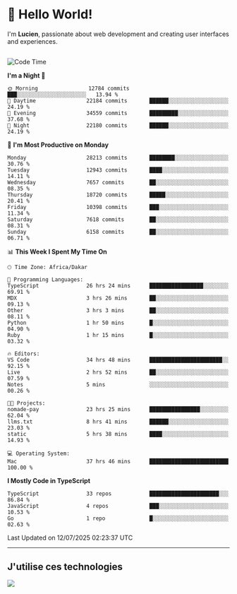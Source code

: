 # 👋 Hello World!

I'm **Lucien**, passionate about web development and creating user interfaces and experiences.

##

<!--START_SECTION:waka-->
![Code Time](http://img.shields.io/badge/Code%20Time-3%2C352%20hrs%2021%20mins-blue)

**I'm a Night 🦉** 

```text
🌞 Morning                12784 commits       ███░░░░░░░░░░░░░░░░░░░░░░   13.94 % 
🌆 Daytime                22184 commits       ██████░░░░░░░░░░░░░░░░░░░   24.19 % 
🌃 Evening                34559 commits       █████████░░░░░░░░░░░░░░░░   37.68 % 
🌙 Night                  22180 commits       ██████░░░░░░░░░░░░░░░░░░░   24.19 % 
```
📅 **I'm Most Productive on Monday** 

```text
Monday                   28213 commits       ████████░░░░░░░░░░░░░░░░░   30.76 % 
Tuesday                  12943 commits       ████░░░░░░░░░░░░░░░░░░░░░   14.11 % 
Wednesday                7657 commits        ██░░░░░░░░░░░░░░░░░░░░░░░   08.35 % 
Thursday                 18720 commits       █████░░░░░░░░░░░░░░░░░░░░   20.41 % 
Friday                   10398 commits       ███░░░░░░░░░░░░░░░░░░░░░░   11.34 % 
Saturday                 7618 commits        ██░░░░░░░░░░░░░░░░░░░░░░░   08.31 % 
Sunday                   6158 commits        ██░░░░░░░░░░░░░░░░░░░░░░░   06.71 % 
```


📊 **This Week I Spent My Time On** 

```text
🕑︎ Time Zone: Africa/Dakar

💬 Programming Languages: 
TypeScript               26 hrs 24 mins      █████████████████░░░░░░░░   69.91 % 
MDX                      3 hrs 26 mins       ██░░░░░░░░░░░░░░░░░░░░░░░   09.13 % 
Other                    3 hrs 3 mins        ██░░░░░░░░░░░░░░░░░░░░░░░   08.11 % 
Python                   1 hr 50 mins        █░░░░░░░░░░░░░░░░░░░░░░░░   04.90 % 
Ruby                     1 hr 15 mins        █░░░░░░░░░░░░░░░░░░░░░░░░   03.32 % 

🔥 Editors: 
VS Code                  34 hrs 48 mins      ███████████████████████░░   92.15 % 
Live                     2 hrs 52 mins       ██░░░░░░░░░░░░░░░░░░░░░░░   07.59 % 
Notes                    5 mins              ░░░░░░░░░░░░░░░░░░░░░░░░░   00.26 % 

🐱‍💻 Projects: 
nomade-pay               23 hrs 25 mins      ████████████████░░░░░░░░░   62.04 % 
llms.txt                 8 hrs 41 mins       ██████░░░░░░░░░░░░░░░░░░░   23.03 % 
static                   5 hrs 38 mins       ████░░░░░░░░░░░░░░░░░░░░░   14.93 % 

💻 Operating System: 
Mac                      37 hrs 46 mins      █████████████████████████   100.00 % 
```

**I Mostly Code in TypeScript** 

```text
TypeScript               33 repos            ██████████████████████░░░   86.84 % 
JavaScript               4 repos             ███░░░░░░░░░░░░░░░░░░░░░░   10.53 % 
Go                       1 repo              █░░░░░░░░░░░░░░░░░░░░░░░░   02.63 % 
```




 Last Updated on 12/07/2025 02:23:37 UTC
<!--END_SECTION:waka-->
---

## J'utilise ces technologies

<p align="left">
  <a href="https://skillicons.dev">
    <img src="https://skillicons.dev/icons?i=ts,js,go,ruby,css,scss,tailwind,react,vite,nextjs,docker,figma,ableton" />
  </a>
</p>

